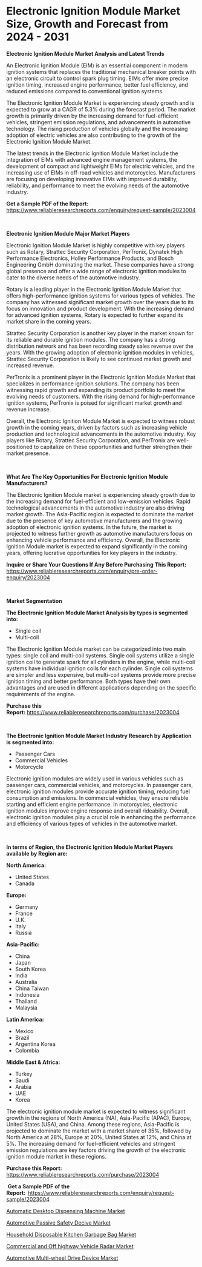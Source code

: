 <p><h1>Electronic Ignition Module Market Size, Growth and Forecast from 2024 - 2031</h1></p><p><strong>Electronic Ignition Module Market Analysis and Latest Trends</strong></p>
<p><p>An Electronic Ignition Module (EIM) is an essential component in modern ignition systems that replaces the traditional mechanical breaker points with an electronic circuit to control spark plug timing. EIMs offer more precise ignition timing, increased engine performance, better fuel efficiency, and reduced emissions compared to conventional ignition systems.</p><p>The Electronic Ignition Module Market is experiencing steady growth and is expected to grow at a CAGR of 5.3% during the forecast period. The market growth is primarily driven by the increasing demand for fuel-efficient vehicles, stringent emission regulations, and advancements in automotive technology. The rising production of vehicles globally and the increasing adoption of electric vehicles are also contributing to the growth of the Electronic Ignition Module Market.</p><p>The latest trends in the Electronic Ignition Module Market include the integration of EIMs with advanced engine management systems, the development of compact and lightweight EIMs for electric vehicles, and the increasing use of EIMs in off-road vehicles and motorcycles. Manufacturers are focusing on developing innovative EIMs with improved durability, reliability, and performance to meet the evolving needs of the automotive industry.</p></p>
<p><strong>Get a Sample PDF of the Report:&nbsp;</strong> <a href="https://www.reliableresearchreports.com/enquiry/request-sample/2023004">https://www.reliableresearchreports.com/enquiry/request-sample/2023004</a></p>
<p>&nbsp;</p>
<p><strong>Electronic Ignition Module Major Market Players</strong></p>
<p><p>Electronic Ignition Module Market is highly competitive with key players such as Rotary, Strattec Security Corporation, PerTronix, Dynatek High Performance Electronics, Holley Performance Products, and Bosch Engineering GmbH dominating the market. These companies have a strong global presence and offer a wide range of electronic ignition modules to cater to the diverse needs of the automotive industry.</p><p>Rotary is a leading player in the Electronic Ignition Module Market that offers high-performance ignition systems for various types of vehicles. The company has witnessed significant market growth over the years due to its focus on innovation and product development. With the increasing demand for advanced ignition systems, Rotary is expected to further expand its market share in the coming years.</p><p>Strattec Security Corporation is another key player in the market known for its reliable and durable ignition modules. The company has a strong distribution network and has been recording steady sales revenue over the years. With the growing adoption of electronic ignition modules in vehicles, Strattec Security Corporation is likely to see continued market growth and increased revenue.</p><p>PerTronix is a prominent player in the Electronic Ignition Module Market that specializes in performance ignition solutions. The company has been witnessing rapid growth and expanding its product portfolio to meet the evolving needs of customers. With the rising demand for high-performance ignition systems, PerTronix is poised for significant market growth and revenue increase.</p><p>Overall, the Electronic Ignition Module Market is expected to witness robust growth in the coming years, driven by factors such as increasing vehicle production and technological advancements in the automotive industry. Key players like Rotary, Strattec Security Corporation, and PerTronix are well-positioned to capitalize on these opportunities and further strengthen their market presence.</p></p>
<p>&nbsp;</p>
<p><strong>What Are The Key Opportunities For Electronic Ignition Module Manufacturers?</strong></p>
<p><p>The Electronic Ignition Module market is experiencing steady growth due to the increasing demand for fuel-efficient and low-emission vehicles. Rapid technological advancements in the automotive industry are also driving market growth. The Asia-Pacific region is expected to dominate the market due to the presence of key automotive manufacturers and the growing adoption of electronic ignition systems. In the future, the market is projected to witness further growth as automotive manufacturers focus on enhancing vehicle performance and efficiency. Overall, the Electronic Ignition Module market is expected to expand significantly in the coming years, offering lucrative opportunities for key players in the industry.</p></p>
<p><strong>Inquire or Share Your Questions If Any Before Purchasing This Report:</strong> <a href="https://www.reliableresearchreports.com/enquiry/pre-order-enquiry/2023004">https://www.reliableresearchreports.com/enquiry/pre-order-enquiry/2023004</a></p>
<p>&nbsp;</p>
<p><strong>Market Segmentation</strong></p>
<p><strong>The Electronic Ignition Module Market Analysis by types is segmented into:</strong></p>
<p><ul><li>Single coil</li><li>Multi-coil</li></ul></p>
<p><p>The Electronic Ignition Module market can be categorized into two main types: single coil and multi-coil systems. Single coil systems utilize a single ignition coil to generate spark for all cylinders in the engine, while multi-coil systems have individual ignition coils for each cylinder. Single coil systems are simpler and less expensive, but multi-coil systems provide more precise ignition timing and better performance. Both types have their own advantages and are used in different applications depending on the specific requirements of the engine.</p></p>
<p><strong>Purchase this Report:&nbsp;</strong><a href="https://www.reliableresearchreports.com/purchase/2023004">https://www.reliableresearchreports.com/purchase/2023004</a></p>
<p>&nbsp;</p>
<p><strong>The Electronic Ignition Module Market Industry Research by Application is segmented into:</strong></p>
<p><ul><li>Passenger Cars</li><li>Commercial Vehicles</li><li>Motorcycle</li></ul></p>
<p><p>Electronic ignition modules are widely used in various vehicles such as passenger cars, commercial vehicles, and motorcycles. In passenger cars, electronic ignition modules provide accurate ignition timing, reducing fuel consumption and emissions. In commercial vehicles, they ensure reliable starting and efficient engine performance. In motorcycles, electronic ignition modules improve engine response and overall rideability. Overall, electronic ignition modules play a crucial role in enhancing the performance and efficiency of various types of vehicles in the automotive market.</p></p>
<p>&nbsp;</p>
<p><strong>In terms of Region, the Electronic Ignition Module Market Players available by Region are:</strong></p>
<p>
    <p> <strong> North America: </strong>
        <ul>
            <li>United States</li>
            <li>Canada</li>
        </ul>
        </p> 
    <p> <strong> Europe: </strong>
        <ul>
            <li>Germany</li>
            <li>France</li>
            <li>U.K.</li>
            <li>Italy</li>
            <li>Russia</li>
        </ul>
        </p> 
    <p> <strong> Asia-Pacific: </strong>
        <ul>
            <li>China</li>
            <li>Japan</li>
            <li>South Korea</li>
            <li>India</li>
            <li>Australia</li>
            <li>China Taiwan</li>
            <li>Indonesia</li>
            <li>Thailand</li>
            <li>Malaysia</li>
        </ul>
        </p> 
    <p> <strong> Latin America: </strong>
        <ul>
            <li>Mexico</li>
            <li>Brazil</li>
            <li>Argentina Korea</li>
            <li>Colombia</li>
        </ul>
        </p> 
    <p> <strong> Middle East & Africa: </strong>
        <ul>
            <li>Turkey</li>
            <li>Saudi</li>
            <li>Arabia</li>
            <li>UAE</li>
            <li>Korea</li>
        </ul>
    </p>
    </p>
<p><p>The electronic ignition module market is expected to witness significant growth in the regions of North America (NA), Asia-Pacific (APAC), Europe, United States (USA), and China. Among these regions, Asia-Pacific is projected to dominate the market with a market share of 35%, followed by North America at 28%, Europe at 20%, United States at 12%, and China at 5%. The increasing demand for fuel-efficient vehicles and stringent emission regulations are key factors driving the growth of the electronic ignition module market in these regions.</p></p>
<p><strong>Purchase this Report: </strong><a href="https://www.reliableresearchreports.com/purchase/2023004">https://www.reliableresearchreports.com/purchase/2023004</a></p>
<p>&nbsp;<strong>Get a Sample PDF of the Report:&nbsp;&nbsp;</strong><a href="https://www.reliableresearchreports.com/enquiry/request-sample/2023004">https://www.reliableresearchreports.com/enquiry/request-sample/2023004</a></p>
<p><strong></strong></p>
<p><p><a href="https://flame-sidecar-702.notion.site/Automatic-Desktop-Dispensing-Machine-Market-Size-Growing-and-Forecasted-for-period-from-2024-2031--66531333cebd43e48e18de72f37b7329">Automatic Desktop Dispensing Machine Market</a></p><p><a href="https://view.publitas.com/reportprime-1/automotive-passive-safety-decive-market-size-growth-and-forecast-from-2024-2031/">Automotive Passive Safety Decive Market</a></p><p><a href="https://full-wildebeest-80b.notion.site/Household-Disposable-Kitchen-Garbage-Bag-Market-Size-Focuses-on-Market-Dynamics-In-Depth-Analysis-a-fbe0a16814cb45789bd9abc446b4a2e3">Household Disposable Kitchen Garbage Bag Market</a></p><p><a href="https://github.com/nancykennedykellievqfqt2/Market-Research-Report-List-1/blob/main/commercial-and-off-highway-vehicle-radar-market.md">Commercial and Off highway Vehicle Radar Market</a></p><p><a href="https://view.publitas.com/reportprime-1/automotive-multi-wheel-drive-device-market-with-the-goal-of-estimating-the-market-size-and-future-growth-potential-of-various-market-segments-based-on-component-applications-end-user-and-region/">Automotive Multi-wheel Drive Device Market</a></p></p>